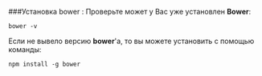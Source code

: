###Установка bower :
Проверьте может у Вас уже установлен **Bower**:
```
bower -v
```
Если не вывело версию **bower**'a, то вы можете установить c помощью команды:
```
npm install -g bower
```
